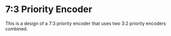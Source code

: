 # 7:3 Priority Encoder

This is a design of a 7:3 priority encoder that uses two 3:2 priority encoders combined.
